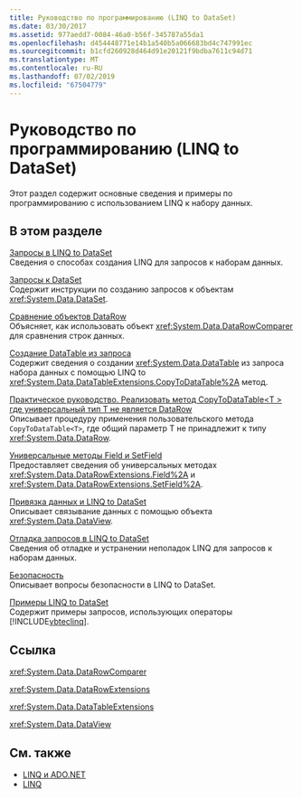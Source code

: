```yaml
---
title: Руководство по программированию (LINQ to DataSet)
ms.date: 03/30/2017
ms.assetid: 977aedd7-0084-46a0-b56f-345787a55da1
ms.openlocfilehash: d454448771e14b1a540b5a066683bd4c747991ec
ms.sourcegitcommit: b1cfd260928d464d91e20121f9bdba7611c94d71
ms.translationtype: MT
ms.contentlocale: ru-RU
ms.lasthandoff: 07/02/2019
ms.locfileid: "67504779"
---
```

# <a name="programming-guide-linq-to-dataset"></a>Руководство по программированию (LINQ to DataSet)
Этот раздел содержит основные сведения и примеры по программированию с использованием LINQ к набору данных.  
  
## <a name="in-this-section"></a>В этом разделе  
 [Запросы в LINQ to DataSet](../../../../docs/framework/data/adonet/queries-in-linq-to-dataset.md)  
 Сведения о способах создания LINQ для запросов к наборам данных.  
  
 [Запросы к DataSet](../../../../docs/framework/data/adonet/querying-datasets-linq-to-dataset.md)  
 Содержит инструкции по созданию запросов к объектам <xref:System.Data.DataSet>.  
  
 [Сравнение объектов DataRow](../../../../docs/framework/data/adonet/comparing-datarows-linq-to-dataset.md)  
 Объясняет, как использовать объект <xref:System.Data.DataRowComparer> для сравнения строк данных.  
  
 [Создание DataTable из запроса](../../../../docs/framework/data/adonet/creating-a-datatable-from-a-query-linq-to-dataset.md)  
 Содержит сведения о создании <xref:System.Data.DataTable> из запроса набора данных с помощью LINQ to <xref:System.Data.DataTableExtensions.CopyToDataTable%2A> метод.  
  
 [Практическое руководство. Реализовать метод CopyToDataTable\<T > где универсальный тип T не является DataRow](../../../../docs/framework/data/adonet/implement-copytodatatable-where-type-not-a-datarow.md)  
 Описывает процедуру применения пользовательского метода `CopyToDataTable<T>`, где общий параметр T не принадлежит к типу <xref:System.Data.DataRow>.  
  
 [Универсальные методы Field и SetField](../../../../docs/framework/data/adonet/generic-field-and-setfield-methods-linq-to-dataset.md)  
 Предоставляет сведения об универсальных методах <xref:System.Data.DataRowExtensions.Field%2A> и <xref:System.Data.DataRowExtensions.SetField%2A>.  
  
 [Привязка данных и LINQ to DataSet](../../../../docs/framework/data/adonet/data-binding-and-linq-to-dataset.md)  
 Описывает связывание данных с помощью объекта <xref:System.Data.DataView>.  
  
 [Отладка запросов в LINQ to DataSet](../../../../docs/framework/data/adonet/debugging-linq-to-dataset-queries.md)  
 Сведения об отладке и устранении неполадок LINQ для запросов к наборам данных.  
  
 [Безопасность](../../../../docs/framework/data/adonet/security-linq-to-dataset.md)  
 Описывает вопросы безопасности в LINQ to DataSet.  
  
 [Примеры LINQ to DataSet](../../../../docs/framework/data/adonet/linq-to-dataset-examples.md)  
 Содержит примеры запросов, использующих операторы [!INCLUDE[vbteclinq](../../../../includes/vbteclinq-md.md)].  
  
## <a name="reference"></a>Ссылка  
 <xref:System.Data.DataRowComparer>  
  
 <xref:System.Data.DataRowExtensions>  
  
 <xref:System.Data.DataTableExtensions>  
  
 <xref:System.Data.DataView>  
  
## <a name="see-also"></a>См. также

- [LINQ и ADO.NET](linq-and-ado-net.md)
- [LINQ](../../../csharp/programming-guide/concepts/linq/index.md)

